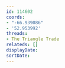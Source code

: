 ```yaml
---
id: 114602
coords:
- "-66.939086"
- '52.953992'
threads:
- The Triangle Trade
relateds: []
displayDate: 
sortDate: 
---
```

